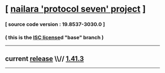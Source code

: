 
# [ [nailara 'protocol seven' project](http://src.nailara.net/) ]

### [ source code version : 19.8537-3030.0 ]

### ( this is the [ISC license](license)d "base" branch )
---
## current [release](https://github.com/anotherlink/nailara/releases) \\\\// [1.41.3](https://github.com/anotherlink/nailara/releases/tag/1.41.3)
---
